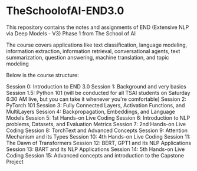 # TheSchoolofAI-END3.0
This repository contains the notes and assignments of END (Extensive NLP via Deep Models - V3) Phase 1 from The School of AI

The course covers applications like text classification, language modeling, information extraction, information retrieval, conversational agents, text summarization, question answering, machine translation, and topic modeling

Below is the course structure:

Session 0: Introduction to END 3.0
Session 1: Background and very basics
Session 1.5: Python 101 (will be conducted for all TSAI students on Saturday 6:30 AM live, but you can take it whenever you're comfortable)
Session 2: PyTorch 101
Session 3: Fully Connected Layers, Activation Functions, and MultiLayers
Session 4: Backpropagation, Embeddings, and Language Models
Session 5: 1st Hands-on Live Coding
Session 6: Introduction to NLP problems, Datasets, and Evaluation Metrics
Session 7: 2nd Hands-on Live Coding
Session 8: TorchText and Advanced Concepts
Session 9: Attention Mechanism and its Types
Session 10: 4th Hands-on Live Coding
Session 11: The Dawn of Transformers
Session 12: BERT, GPT1 and its NLP Applications
Session 13: BART and its NLP Applications
Session 14: 5th Hands-on Live Coding
Session 15: Advanced concepts and introduction to the Capstone Project
